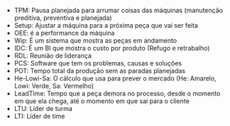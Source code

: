 - TPM: Pausa planejada para arrumar coisas das máquinas (manutenção preditiva, preventiva e planejada)
- Setup: Ajustar a máquina para a próxima peça que vai ser feita
- OEE: é a performance da máquina
- Wip: É um sistema que mostra as peças em andamento
- IDC: É um BI que mostra o custo por produto (Refugo e retrabalho)
- RDL: Reunião de liderança
- PCS: Software que tem os problemas, causas e soluções
- POT: Tempo total da produção sem as paradas planejadas
- He-Lowi-Sa: O cálculo que usa para prever o mercado (He: Amarelo, Lowi: Verde, Sa: Vermelho)
- LeadTime: Tempo que a peça demora no processo, desde o momento em que ela chega, até o momento em que saí para o cliente
- LTU: Líder de turma
- LTI: Líder de time